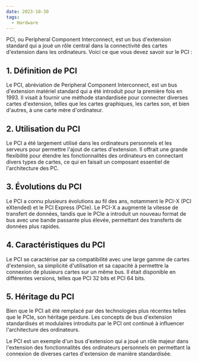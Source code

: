 ```yaml
---
date: 2023-10-30
tags:
  - Hardware
---
```


PCI, ou Peripheral Component Interconnect, est un bus d'extension standard qui a joué un rôle central dans la connectivité des cartes d'extension dans les ordinateurs. Voici ce que vous devez savoir sur le PCI :

## **1. Définition de PCI**

Le PCI, abréviation de Peripheral Component Interconnect, est un bus d'extension matériel standard qui a été introduit pour la première fois en 1993. Il visait à fournir une méthode standardisée pour connecter diverses cartes d'extension, telles que les cartes graphiques, les cartes son, et bien d'autres, à une carte mère d'ordinateur.

## **2. Utilisation du PCI**

Le PCI a été largement utilisé dans les ordinateurs personnels et les serveurs pour permettre l'ajout de cartes d'extension. Il offrait une grande flexibilité pour étendre les fonctionnalités des ordinateurs en connectant divers types de cartes, ce qui en faisait un composant essentiel de l'architecture des PC.

## **3. Évolutions du PCI**

Le PCI a connu plusieurs évolutions au fil des ans, notamment le PCI-X (PCI eXtended) et le PCI Express (PCIe). Le PCI-X a augmenté la vitesse de transfert de données, tandis que le PCIe a introduit un nouveau format de bus avec une bande passante plus élevée, permettant des transferts de données plus rapides.

## **4. Caractéristiques du PCI**

Le PCI se caractérise par sa compatibilité avec une large gamme de cartes d'extension, sa simplicité d'utilisation et sa capacité à permettre la connexion de plusieurs cartes sur un même bus. Il était disponible en différentes versions, telles que PCI 32 bits et PCI 64 bits.

## **5. Héritage du PCI**

Bien que le PCI ait été remplacé par des technologies plus récentes telles que le PCIe, son héritage perdure. Les concepts de bus d'extension standardisés et modulaires introduits par le PCI ont continué à influencer l'architecture des ordinateurs.

Le PCI est un exemple d'un bus d'extension qui a joué un rôle majeur dans l'extension des fonctionnalités des ordinateurs personnels en permettant la connexion de diverses cartes d'extension de manière standardisée.
